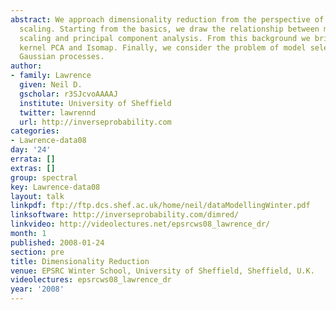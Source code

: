 ```yaml
---
abstract: We approach dimensionality reduction from the perspective of multidimensional
  scaling. Starting from the basics, we draw the relationship between multidimensional
  scaling and principal component analysis. From this background we briefly review
  kernel PCA and Isomap. Finally, we consider the problem of model selection using
  Gaussian processes.
author:
- family: Lawrence
  given: Neil D.
  gscholar: r3SJcvoAAAAJ
  institute: University of Sheffield
  twitter: lawrennd
  url: http://inverseprobability.com
categories:
- Lawrence-data08
day: '24'
errata: []
extras: []
group: spectral
key: Lawrence-data08
layout: talk
linkpdf: ftp://ftp.dcs.shef.ac.uk/home/neil/dataModellingWinter.pdf
linksoftware: http://inverseprobability.com/dimred/
linkvideo: http://videolectures.net/epsrcws08_lawrence_dr/
month: 1
published: 2008-01-24
section: pre
title: Dimensionality Reduction
venue: EPSRC Winter School, University of Sheffield, Sheffield, U.K.
videolectures: epsrcws08_lawrence_dr
year: '2008'
---
```

